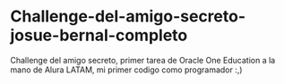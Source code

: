 # Challenge-del-amigo-secreto-josue-bernal-completo
Challenge del amigo secreto, primer tarea de Oracle One Education a la mano de Alura LATAM, mi primer codigo como programador :,)
